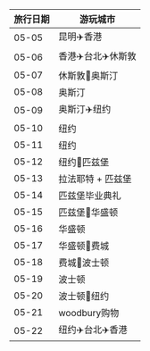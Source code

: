 | 旅行日期 | 游玩城市 | 
| -------- | -------- |
| 05-05 | 昆明✈️香港 |
| 05-06 | 香港✈️台北✈️休斯敦 |
| 05-07 | 休斯敦🚗奥斯汀 |
| 05-08 | 奥斯汀 |
| 05-09 | 奥斯汀✈️纽约 |
| 05-10 | 纽约 |
| 05-11 | 纽约 |
| 05-12 | 纽约🚗匹兹堡 |
| 05-13 | 拉法耶特 + 匹兹堡 |
| 05-14 | 匹兹堡毕业典礼 |
| 05-15 | 匹兹堡🚗华盛顿 |
| 05-16 | 华盛顿 |
| 05-17 | 华盛顿🚗费城 |
| 05-18 | 费城🚗波士顿 |
| 05-19 | 波士顿 |
| 05-20 | 波士顿🚗纽约 |
| 05-21 | woodbury购物 |
| 05-22 | 纽约✈️台北✈️香港 | 